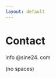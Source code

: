 ```yaml
---
layout: default
---
```


# Contact

<!-- 2rwqet3 --> info @<!-- sde;rk$pcs -->sine24<!-- asjoxp -->. <!--blah-->com
(no spaces)
